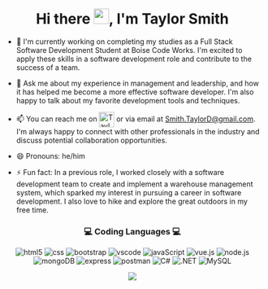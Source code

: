 
<h1 align="center"> Hi there <img width="30px" src="https://em-content.zobj.net/source/microsoft-teams/337/waving-hand_1f44b.png">, I'm Taylor Smith </h1>

- 🔭 I'm currently working on completing my studies as a Full Stack Software Development Student at Boise Code Works. I'm excited to apply these skills in a software development role and contribute to the success of a team.

- 💬 Ask me about my experience in management and leadership, and how it has helped me become a more effective software developer. I'm also happy to talk about my favorite development tools and techniques.

- 📫 You can reach me on  <a href="https://www.linkedin.com/in/smithtaylord/" target="blank"><img align="center" src="https://img.icons8.com/color/256/linkedin.png" height="30" title="Taylor's LinkedIn"/></a>   or via email at Smith.TaylorD@gmail.com. I'm always happy to connect with other professionals in the industry and discuss potential collaboration opportunities.

- 😄 Pronouns: he/him

- ⚡ Fun fact: In a previous role, I worked closely with a software development team to create and implement a warehouse management system, which sparked my interest in pursuing a career in software development. I also love to hike and explore the great outdoors in my free time.




 <h3 align="center"> 💻 Coding Languages 💻  </h3>

 <div align="center"> 
<!--  <img src="https://img.icons8.com/external-tal-revivo-shadow-tal-revivo/256/external-html-5-is-a-software-solution-stack-that-defines-the-properties-and-behaviors-of-web-page-logo-shadow-tal-revivo.png" height="40" title="HTML" />     
 <img src="https://img.icons8.com/color/256/css3.png" height="40" title="CSS" />      
 <img src="https://img.icons8.com/color/256/javascript.png" height="40" title="JavaScript"/>   
 <img src="https://img.icons8.com/external-tal-revivo-color-tal-revivo/256/external-vuejs-an-open-source-javascript-framework-for-building-user-interfaces-and-single-page-applications-logo-color-tal-revivo.png" height="40" title="vue.js"/>      
 <img src="https://img.icons8.com/fluency/256/node-js.png" height="30" title="node.js"/>     
 <img src="https://img.icons8.com/fluency/256/c-sharp-logo.png" height="40" title="C#" />      
 <img src="https://img.icons8.com/external-those-icons-lineal-color-those-icons/256/external-Dot-Net-social-media-those-icons-lineal-color-those-icons.png" height="40" title=".NET" />      
 <img src="https://img.icons8.com/fluency/256/mysql-logo.png" height="40" title="MySQL"/>  -->

 
 <img src="https://img.shields.io/badge/HTML5-E34F26.svg?style=for-the-badge&logo=HTML5&logoColor=white" title="html5"/> <img src="https://img.shields.io/badge/CSS3-1572B6.svg?style=for-the-badge&logo=CSS3&logoColor=white" title="css"/> <img src="https://img.shields.io/badge/Bootstrap-7952B3.svg?style=for-the-badge&logo=Bootstrap&logoColor=white" title="bootstrap"/> <img src="https://img.shields.io/badge/Visual%20Studio%20Code-007ACC.svg?style=for-the-badge&logo=Visual-Studio-Code&logoColor=white" title="vscode"/> <img src="https://img.shields.io/badge/JavaScript-F7DF1E.svg?style=for-the-badge&logo=JavaScript&logoColor=black" title="javaScript"/> <img src="https://img.shields.io/badge/Vue.js-4FC08D.svg?style=for-the-badge&logo=vuedotjs&logoColor=white" title="vue.js"/> <img src="https://img.shields.io/badge/Node.js-339933.svg?style=for-the-badge&logo=nodedotjs&logoColor=white" title="node.js"/> <img src="https://img.shields.io/badge/MongoDB-47A248.svg?style=for-the-badge&logo=MongoDB&logoColor=white" title="mongoDB"/> <img src="https://img.shields.io/badge/Express-000000.svg?style=for-the-badge&logo=Express&logoColor=white" title="express"/> <img src="https://img.shields.io/badge/Postman-FF6C37.svg?style=for-the-badge&logo=Postman&logoColor=white" title="postman"/> <img src="https://img.shields.io/badge/C%20Sharp-239120.svg?style=for-the-badge&logo=C-Sharp&logoColor=white" title="C#"/> <img src="https://img.shields.io/badge/.NET-512BD4.svg?style=for-the-badge&logo=dotnet&logoColor=white" title=".NET"/> <img src="https://img.shields.io/badge/MySQL-4479A1.svg?style=for-the-badge&logo=MySQL&logoColor=white" title="MySQL"/>
 
 
 </div>
 
<div align="center">
  <div style="text-align: center;">
    <a href="https://github.com/anuraghazra/github-readme-stats">
      <img align="center" src="https://github-readme-stats.vercel.app/api?username=smithtaylord&count_private=true&show_icons=true&theme=synthwave" />
    </a>
  </div>
</div>
 



